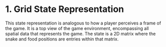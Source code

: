 # 1. Grid State Representation
This state representation is analogous to how a player perceives a frame of the game.
It is a top view of the game environment, encompassing all spatial data that represents
the game. The state is a 2D matrix where the snake and food positions are entries within that matrix.

